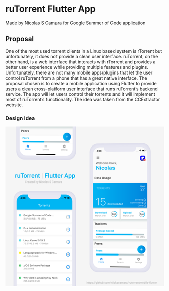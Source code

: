 # ruTorrent Flutter App
Made by Nicolas S Camara for Google Summer of Code application

## Proposal
One of the most used torrent clients in a Linux based system is rTorrent but unfortunately, it does not provide a clean user interface. ruTorrent, on the other hand, is a web interface that interacts with rTorrent and provides a better user experience while providing multiple features and plugins. Unfortunately, there are not many mobile apps/plugins that let the user control ruTorrent from a phone that has a great native interface. The proposal chosen is to create a mobile application using Flutter to provide users a clean cross-platform user interface that runs ruTorrent’s backend service. The app will let users control their torrents and it will implement most of ruTorrent’s functionality. The idea was taken from the CCExtractor website.

### Design Idea
![Alt text](/assets/highres2.png?raw=true "Solution")



